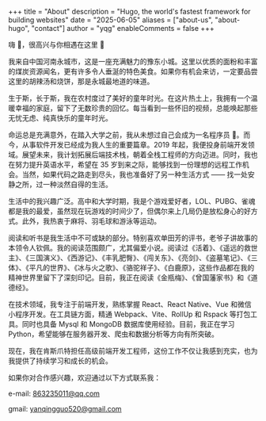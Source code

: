 +++
title = "About"
description = "Hugo, the world's fastest framework for building websites"
date = "2025-06-05"
aliases = ["about-us", "about-hugo", "contact"]
author = "yqg"
enableComments = false
+++

嗨 👋，很高兴与你相遇在这里 🚀

我来自中国河南永城市，这是一座充满魅力的豫东小城。这里以优质的面粉和丰富的煤炭资源闻名，更有许多令人垂涎的特色美食。如果你有机会来访，一定要品尝这里的胡辣汤和烧饼，那是永城最地道的味道。

生于斯，长于斯，我在农村度过了美好的童年时光。在这片热土上，我拥有一个温暖幸福的家庭，留下了无数珍贵的回忆。每当看到一些怀旧的视频，总能唤起那些无忧无虑、纯真快乐的童年时光。

命运总是充满意外，在踏入大学之前，我从未想过自己会成为一名程序员 🤣。而今，从事软件开发已经成为我人生的重要篇章。2019 年起，我便投身前端开发领域。展望未来，我计划拓展后端技术栈，朝着全栈工程师的方向迈进。同时，我也在努力提升英语水平，希望在 35 岁到来之际，能够找到一份理想的远程工作机会。当然，如果代码之路走到尽头，我也准备好了另一种生活方式 —— 找一处安静之所，过一种淡然自得的生活。

生活中的我兴趣广泛。高中和大学时期，我是个游戏爱好者，LOL、PUBG、雀魂都是我的最爱，虽然现在玩游戏的时间少了，但偶尔来上几局仍是放松身心的好方式。此外，我热衷于麻将、羽毛球和游泳等运动。

阅读和听书是我生活中不可或缺的部分。特别喜欢单田芳的评书，老爷子讲故事的本领令人钦佩。我的阅读范围颇广，尤其偏爱小说。阅读过《活着》、《遥远的救世主》、《三国演义》、《西游记》、《丰乳肥臀》、《闯关东》、《亮剑》、《盗墓笔记》、《三体》、《平凡的世界》、《冰与火之歌》、《骆驼祥子》、《白鹿原》，这些作品都在我的精神世界里留下了深刻印记。目前，我正在阅读《金瓶梅》、《曾国藩家书》和《道德经》。

在技术领域，我专注于前端开发，熟练掌握 React、React Native、Vue 和微信小程序开发。在工具链方面，精通 Webpack、Vite、RollUp 和 Rspack 等打包工具。同时也具备 Mysql 和 MongoDB 数据库使用经验。目前，我正在学习 Python，希望能够在服务器开发、爬虫和数据分析等方向有所突破。

现在，我在肯斯爪特担任高级前端开发工程师，这份工作不仅让我感到充实，也为我提供了持续学习和成长的机会。

如果你对合作感兴趣，欢迎通过以下方式联系我：

e-mail: 863235011@qq.com

gmail: yanqingguo520@gmail.com
